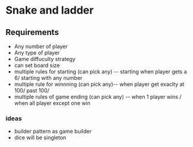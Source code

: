 # Snake and ladder 

## Requirements

- Any number of player
- Any type of player
- Game diffuculty strategy
- can set board size 
- multiple rules for starting (can pick any) -- starting when player gets a 6/ starting with any number
- multiple rule for winnning (can pick any)-- when player get exaclty at 100/ past 100/
- multiple rules of game ending (can pick any) -- when 1 player wins / when all player except one win 


### ideas 
- builder pattern as game builder 
- dice will be singleton 